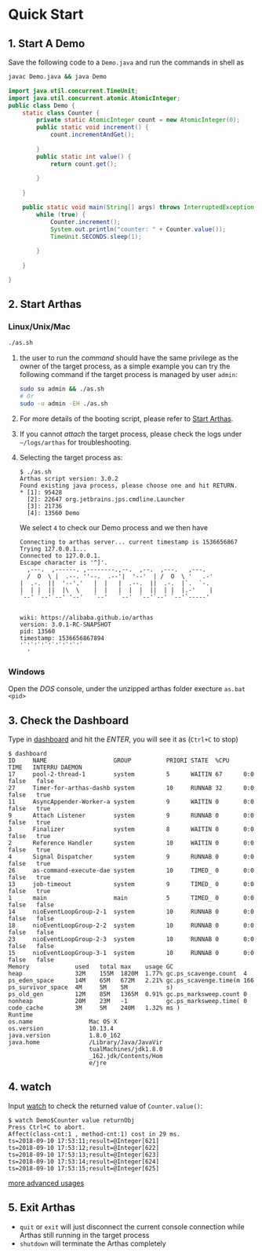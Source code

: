 Quick Start
===========

## 1. Start A Demo

Save the following code to a `Demo.java` and run the commands in shell as 

```bash
javac Demo.java && java Demo
```

```java
import java.util.concurrent.TimeUnit;
import java.util.concurrent.atomic.AtomicInteger;
public class Demo {
    static class Counter {
        private static AtomicInteger count = new AtomicInteger(0);
        public static void increment() {
            count.incrementAndGet();
        
        }
        public static int value() {
            return count.get();
        
        }
    
    }

    public static void main(String[] args) throws InterruptedException {
        while (true) {
            Counter.increment();
            System.out.println("counter: " + Counter.value());
            TimeUnit.SECONDS.sleep(1);
        
        }
    
    }

}
```

## 2. Start Arthas

### Linux/Unix/Mac

```bash
./as.sh
```


1. the user to run the *command* should have the same privilege as the owner of the target process, as a simple example you can try the following command if the target process is managed by user `admin`:

    ```bash
    sudo su admin && ./as.sh
    # Or
    sudo -u admin -EH ./as.sh
    ```

2. For more details of the booting script, please refer to [Start Arthas](start-arthas.md).
3. If you cannot *attach* the target process, please check the logs under `~/logs/arthas` for troubleshooting.

4. Selecting the target process as:

    ```
    $ ./as.sh
    Arthas script version: 3.0.2
    Found existing java process, please choose one and hit RETURN.
    * [1]: 95428 
      [2]: 22647 org.jetbrains.jps.cmdline.Launcher
      [3]: 21736
      [4]: 13560 Demo
    ```

    We select `4` to check our Demo process and we then have

    ```
    Connecting to arthas server... current timestamp is 1536656867
    Trying 127.0.0.1...
    Connected to 127.0.0.1.
    Escape character is '^]'.
      ,---.  ,------. ,--------.,--.  ,--.  ,---.   ,---.
      /  O  \ |  .--. ''--.  .--'|  '--'  | /  O  \ '   .-'
    |  .-.  ||  '--'.'   |  |   |  .--.  ||  .-.  |`.  `-.
    |  | |  ||  |\  \    |  |   |  |  |  ||  | |  |.-'    |
    `--' `--'`--' '--'   `--'   `--'  `--'`--' `--'`-----'


    wiki: https://alibaba.github.io/arthas
    version: 3.0.1-RC-SNAPSHOT
    pid: 13560
    timestamp: 1536656867894
    '`'`'`'`'`'`'`'`'`
      '
    ```

### Windows

Open the *DOS* console, under the unzipped arthas folder execture `as.bat <pid>`


## 3. Check the Dashboard

Type in [dashboard](dashboard.md) and hit the *ENTER*, you will see it as (`Ctrl+C` to stop)

```
$ dashboard
ID     NAME                   GROUP          PRIORI STATE  %CPU    TIME   INTERRU DAEMON
17     pool-2-thread-1        system         5      WAITIN 67      0:0    false   false
27     Timer-for-arthas-dashb system         10     RUNNAB 32      0:0    false   true
11     AsyncAppender-Worker-a system         9      WAITIN 0       0:0    false   true
9      Attach Listener        system         9      RUNNAB 0       0:0    false   true
3      Finalizer              system         8      WAITIN 0       0:0    false   true
2      Reference Handler      system         10     WAITIN 0       0:0    false   true
4      Signal Dispatcher      system         9      RUNNAB 0       0:0    false   true
26     as-command-execute-dae system         10     TIMED_ 0       0:0    false   true
13     job-timeout            system         9      TIMED_ 0       0:0    false   true
1      main                   main           5      TIMED_ 0       0:0    false   false
14     nioEventLoopGroup-2-1  system         10     RUNNAB 0       0:0    false   false
18     nioEventLoopGroup-2-2  system         10     RUNNAB 0       0:0    false   false
23     nioEventLoopGroup-2-3  system         10     RUNNAB 0       0:0    false   false
15     nioEventLoopGroup-3-1  system         10     RUNNAB 0       0:0    false   false
Memory             used   total max    usage GC
heap               32M    155M  1820M  1.77% gc.ps_scavenge.count  4
ps_eden_space      14M    65M   672M   2.21% gc.ps_scavenge.time(m 166
ps_survivor_space  4M     5M    5M           s)
ps_old_gen         12M    85M   1365M  0.91% gc.ps_marksweep.count 0
nonheap            20M    23M   -1           gc.ps_marksweep.time( 0
code_cache         3M     5M    240M   1.32% ms )
Runtime
os.name                Mac OS X
os.version             10.13.4
java.version           1.8.0_162
java.home              /Library/Java/JavaVir
                       tualMachines/jdk1.8.0
                       _162.jdk/Contents/Hom
                       e/jre
```

## 4. watch

Input [watch](watch.md) to check the returned value of `Counter.value()`:

```
$ watch Demo$Counter value returnObj
Press Ctrl+C to abort.
Affect(class-cnt:1 , method-cnt:1) cost in 29 ms.
ts=2018-09-10 17:53:11;result=@Integer[621]
ts=2018-09-10 17:53:12;result=@Integer[622]
ts=2018-09-10 17:53:13;result=@Integer[623]
ts=2018-09-10 17:53:14;result=@Integer[624]
ts=2018-09-10 17:53:15;result=@Integer[625]
```

[more advanced usages](advanced-use.md)

## 5. Exit Arthas

- `quit` or `exit` will just disconnect the current console connection while Arthas still running in the target process
- `shutdown` will terminate the Arthas completely
